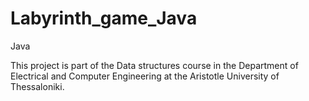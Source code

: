 # Labyrinth_game_Java
Java

This project is part of the Data structures course in the Department of Electrical and Computer Engineering at the Aristotle University of Thessaloniki.
